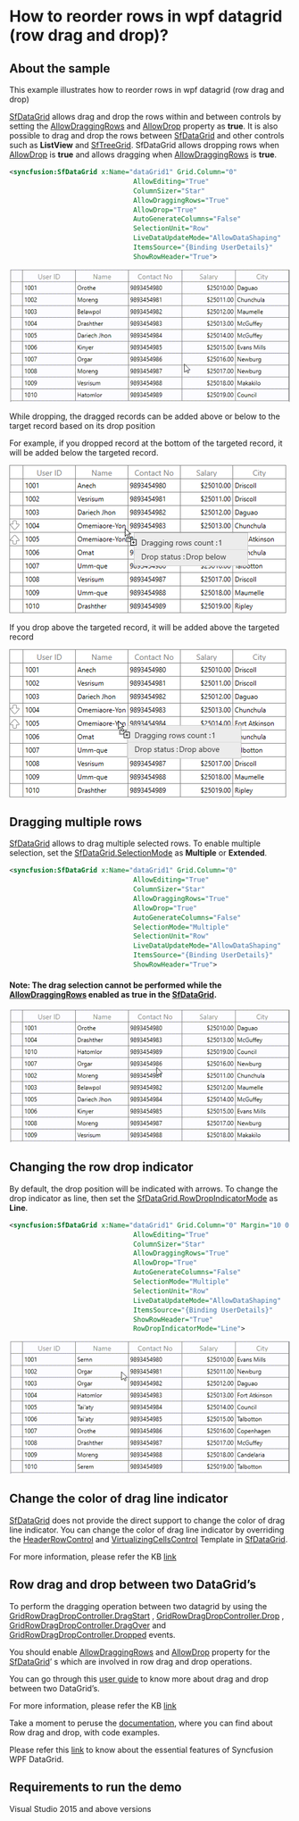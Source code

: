 # How to reorder rows in wpf datagrid (row drag and drop)?

## About the sample
This example illustrates how to reorder rows in wpf datagrid (row drag and drop)

[SfDataGrid](https://help.syncfusion.com/cr/wpf/Syncfusion.UI.Xaml.Grid.SfDataGrid.html) allows drag and drop the rows within and between controls by setting the [AllowDraggingRows](https://help.syncfusion.com/cr/wpf/Syncfusion.UI.Xaml.Grid.SfDataGrid.html#Syncfusion_UI_Xaml_Grid_SfDataGrid_AllowDraggingRows) and [AllowDrop](https://docs.microsoft.com/en-us/dotnet/api/system.windows.uielement.allowdrop?redirectedfrom=MSDN&view=net-5.0#System_Windows_UIElement_AllowDrop) property as **true**. It is also possible to drag and drop the rows between [SfDataGrid](https://help.syncfusion.com/cr/wpf/Syncfusion.UI.Xaml.Grid.SfDataGrid.html) and other controls such as **ListView** and [SfTreeGrid](https://help.syncfusion.com/cr/wpf/Syncfusion.UI.Xaml.TreeGrid.SfTreeGrid.html). SfDataGrid allows dropping rows when [AllowDrop](https://docs.microsoft.com/en-us/dotnet/api/system.windows.uielement.allowdrop?redirectedfrom=MSDN&view=net-5.0#System_Windows_UIElement_AllowDrop) is **true** and allows dragging when [AllowDraggingRows](https://help.syncfusion.com/cr/wpf/Syncfusion.UI.Xaml.Grid.SfDataGrid.html#Syncfusion_UI_Xaml_Grid_SfDataGrid_AllowDraggingRows) is **true**. 

```XML
<syncfusion:SfDataGrid x:Name="dataGrid1" Grid.Column="0"
                               AllowEditing="True"
                               ColumnSizer="Star"
                               AllowDraggingRows="True"
                               AllowDrop="True"
                               AutoGenerateColumns="False"                               
                               SelectionUnit="Row"
                               LiveDataUpdateMode="AllowDataShaping"
                               ItemsSource="{Binding UserDetails}" 
                               ShowRowHeader="True">
```
![Shows the RowDragandDrop in SfDataGrid](RowDragandDrop.gif)

While dropping, the dragged records can be added above or below to the target record based on its drop position

For example, if you dropped record at the bottom of the targeted record, it will be added below the targeted record.

![Shows the dropped record at the bottom of the targeted record](DropBelowRecordPosition.png)

If you drop above the targeted record, it will be added above the targeted record

![Shows the drop above the targeted record](DropAboveRecordPosition.png)

## Dragging multiple rows

[SfDataGrid](https://help.syncfusion.com/cr/wpf/Syncfusion.UI.Xaml.Grid.SfDataGrid.html) allows to drag multiple selected rows. To enable multiple selection, set the [SfDataGrid.SelectionMode](https://help.syncfusion.com/cr/wpf/Syncfusion.UI.Xaml.Grid.SfGridBase.html#Syncfusion_UI_Xaml_Grid_SfGridBase_SelectionMode) as **Multiple** or **Extended**.

```XML
<syncfusion:SfDataGrid x:Name="dataGrid1" Grid.Column="0"
                               AllowEditing="True"
                               ColumnSizer="Star"
                               AllowDraggingRows="True"
                               AllowDrop="True"
                               AutoGenerateColumns="False"
                               SelectionMode="Multiple"
                               SelectionUnit="Row"
                               LiveDataUpdateMode="AllowDataShaping"
                               ItemsSource="{Binding UserDetails}" 
                               ShowRowHeader="True">
```

#### Note: The drag selection cannot be performed while the [AllowDraggingRows](https://help.syncfusion.com/cr/wpf/Syncfusion.UI.Xaml.Grid.SfDataGrid.html#Syncfusion_UI_Xaml_Grid_SfDataGrid_AllowDraggingRows) enabled as true in the [SfDataGrid](https://help.syncfusion.com/cr/wpf/Syncfusion.UI.Xaml.Grid.SfDataGrid.html).

![Shows the multiple RowDragandDrop in SfDataGrid](MultipleRowDragandDrop.gif)

## Changing the row drop indicator

By default, the drop position will be indicated with arrows. To change the drop indicator as line, then set the [SfDataGrid.RowDropIndicatorMode](https://help.syncfusion.com/cr/wpf/Syncfusion.UI.Xaml.Grid.SfDataGrid.html#Syncfusion_UI_Xaml_Grid_SfDataGrid_RowDropIndicatorMode) as **Line**.

```XML
<syncfusion:SfDataGrid x:Name="dataGrid1" Grid.Column="0" Margin="10 0 10 0"
                               AllowEditing="True"
                               ColumnSizer="Star"
                               AllowDraggingRows="True"
                               AllowDrop="True"
                               AutoGenerateColumns="False"                               
                               SelectionMode="Multiple"
                               SelectionUnit="Row"
                               LiveDataUpdateMode="AllowDataShaping"
                               ItemsSource="{Binding UserDetails}" 
                               ShowRowHeader="True"
                               RowDropIndicatorMode="Line">
```

![Shows DropIndicator as Line in SfDataGrid](DropIndicatorasLine.gif)

## Change the color of drag line indicator

[SfDataGrid](https://help.syncfusion.com/cr/wpf/Syncfusion.UI.Xaml.Grid.SfDataGrid.html) does not provide the direct support to change the color of drag line indicator. You can change the color of drag line indicator by overriding the [HeaderRowControl](https://help.syncfusion.com/cr/wpf/Syncfusion.UI.Xaml.Grid.HeaderRowControl.html) and [VirtualizingCellsControl](https://help.syncfusion.com/cr/wpf/Syncfusion.UI.Xaml.Grid.VirtualizingCellsControl.html) Template in [SfDataGrid](https://help.syncfusion.com/cr/wpf/Syncfusion.UI.Xaml.Grid.SfDataGrid.html).

For more information, please refer the KB [link](https://www.syncfusion.com/kb/12001/how-to-change-the-color-of-drag-line-indicator-in-wpf-datagrid-sfdatagrid)

## Row drag and drop between two DataGrid’s

To perform the dragging operation between two datagrid by using the [GridRowDragDropController.DragStart](https://help.syncfusion.com/cr/wpf/Syncfusion.UI.Xaml.Grid.GridRowDragDropController.html#Syncfusion_UI_Xaml_Grid_GridRowDragDropController_DragStart) , [GridRowDragDropController.Drop](https://help.syncfusion.com/cr/wpf/Syncfusion.UI.Xaml.Grid.GridRowDragDropController.html#Syncfusion_UI_Xaml_Grid_GridRowDragDropController_Drop) , [GridRowDragDropController.DragOver](https://help.syncfusion.com/cr/wpf/Syncfusion.UI.Xaml.Grid.GridRowDragDropController.html#Syncfusion_UI_Xaml_Grid_GridRowDragDropController_DragOver) and [GridRowDragDropController.Dropped](https://help.syncfusion.com/cr/wpf/Syncfusion.UI.Xaml.Grid.GridRowDragDropController.html#Syncfusion_UI_Xaml_Grid_GridRowDragDropController_Dropped) events.

You should enable [AllowDraggingRows](https://help.syncfusion.com/cr/wpf/Syncfusion.UI.Xaml.Grid.SfDataGrid.html#Syncfusion_UI_Xaml_Grid_SfDataGrid_AllowDraggingRows) and [AllowDrop](https://docs.microsoft.com/en-us/dotnet/api/system.windows.uielement.allowdrop?redirectedfrom=MSDN&view=net-5.0#System_Windows_UIElement_AllowDrop) property for the [SfDataGrid](https://help.syncfusion.com/cr/wpf/Syncfusion.UI.Xaml.Grid.SfDataGrid.html)’ s which are involved in row drag and drop operations. 

You can go through this [user guide](https://help.syncfusion.com/wpf/datagrid/drag-and-drop#row-drag-and-drop-between-two-datagrids) to know more about drag and drop between two DataGrid’s.

For more information, please refer the KB [link](https://www.syncfusion.com/kb/8210/how-to-make-row-drag-and-drop-between-sfdatagrid-with-other-controls)

Take a moment to peruse the [documentation](https://help.syncfusion.com/wpf/datagrid/drag-and-drop), where you can find about Row drag and drop, with code examples.

Please refer this [link](https://www.syncfusion.com/wpf-ui-controls/datagrid) to know about the essential features of Syncfusion WPF DataGrid.

## Requirements to run the demo
Visual Studio 2015 and above versions


